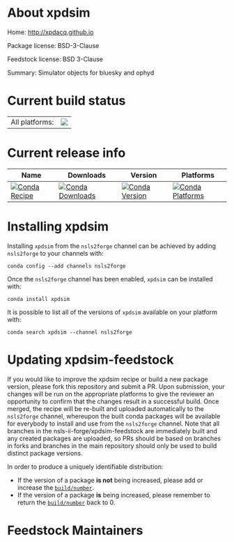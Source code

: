 About xpdsim
============

Home: http://xpdacq.github.io

Package license: BSD-3-Clause

Feedstock license: BSD 3-Clause

Summary: Simulator objects for bluesky and ophyd



Current build status
====================


<table><tr><td>All platforms:</td>
    <td>
      <a href="https://dev.azure.com/nsls2forge/nsls2forge/_build/latest?definitionId=186&branchName=master">
        <img src="https://dev.azure.com/nsls2forge/nsls2forge/_apis/build/status/xpdsim-feedstock?branchName=master">
      </a>
    </td>
  </tr>
</table>

Current release info
====================

| Name | Downloads | Version | Platforms |
| --- | --- | --- | --- |
| [![Conda Recipe](https://img.shields.io/badge/recipe-xpdsim-green.svg)](https://anaconda.org/nsls2forge/xpdsim) | [![Conda Downloads](https://img.shields.io/conda/dn/nsls2forge/xpdsim.svg)](https://anaconda.org/nsls2forge/xpdsim) | [![Conda Version](https://img.shields.io/conda/vn/nsls2forge/xpdsim.svg)](https://anaconda.org/nsls2forge/xpdsim) | [![Conda Platforms](https://img.shields.io/conda/pn/nsls2forge/xpdsim.svg)](https://anaconda.org/nsls2forge/xpdsim) |

Installing xpdsim
=================

Installing `xpdsim` from the `nsls2forge` channel can be achieved by adding `nsls2forge` to your channels with:

```
conda config --add channels nsls2forge
```

Once the `nsls2forge` channel has been enabled, `xpdsim` can be installed with:

```
conda install xpdsim
```

It is possible to list all of the versions of `xpdsim` available on your platform with:

```
conda search xpdsim --channel nsls2forge
```




Updating xpdsim-feedstock
=========================

If you would like to improve the xpdsim recipe or build a new
package version, please fork this repository and submit a PR. Upon submission,
your changes will be run on the appropriate platforms to give the reviewer an
opportunity to confirm that the changes result in a successful build. Once
merged, the recipe will be re-built and uploaded automatically to the
`nsls2forge` channel, whereupon the built conda packages will be available for
everybody to install and use from the `nsls2forge` channel.
Note that all branches in the nsls-ii-forge/xpdsim-feedstock are
immediately built and any created packages are uploaded, so PRs should be based
on branches in forks and branches in the main repository should only be used to
build distinct package versions.

In order to produce a uniquely identifiable distribution:
 * If the version of a package **is not** being increased, please add or increase
   the [``build/number``](https://conda.io/docs/user-guide/tasks/build-packages/define-metadata.html#build-number-and-string).
 * If the version of a package **is** being increased, please remember to return
   the [``build/number``](https://conda.io/docs/user-guide/tasks/build-packages/define-metadata.html#build-number-and-string)
   back to 0.

Feedstock Maintainers
=====================


